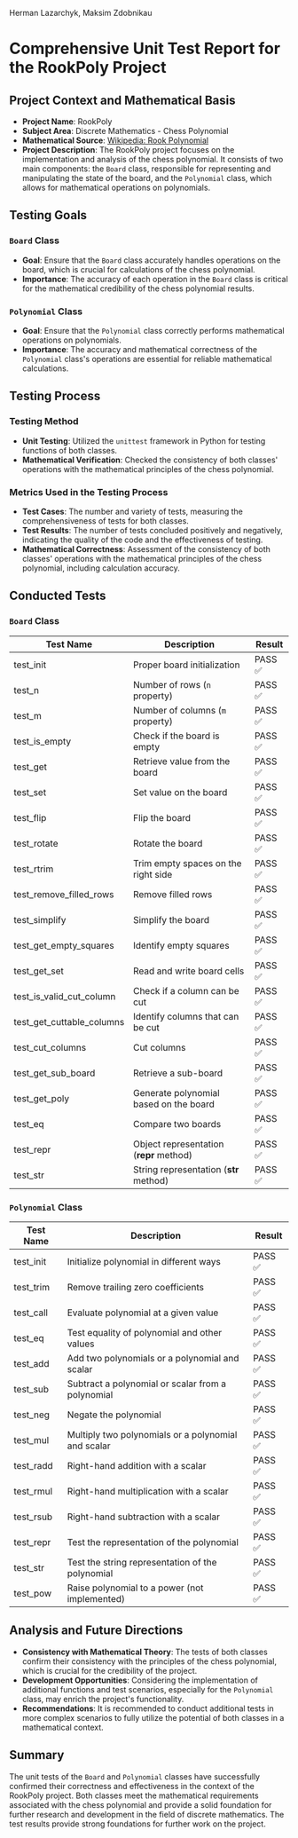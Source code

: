 Herman Lazarchyk, Maksim Zdobnikau

# Comprehensive Unit Test Report for the RookPoly Project

## Project Context and Mathematical Basis
- **Project Name**: RookPoly
- **Subject Area**: Discrete Mathematics - Chess Polynomial
- **Mathematical Source**: [Wikipedia: Rook Polynomial](https://en.wikipedia.org/wiki/Rook_polynomial)
- **Project Description**: The RookPoly project focuses on the implementation and analysis of the chess polynomial. It consists of two main components: the `Board` class, responsible for representing and manipulating the state of the board, and the `Polynomial` class, which allows for mathematical operations on polynomials.

## Testing Goals
### `Board` Class
- **Goal**: Ensure that the `Board` class accurately handles operations on the board, which is crucial for calculations of the chess polynomial.
- **Importance**: The accuracy of each operation in the `Board` class is critical for the mathematical credibility of the chess polynomial results.

### `Polynomial` Class
- **Goal**: Ensure that the `Polynomial` class correctly performs mathematical operations on polynomials.
- **Importance**: The accuracy and mathematical correctness of the `Polynomial` class's operations are essential for reliable mathematical calculations.

## Testing Process
### Testing Method
- **Unit Testing**: Utilized the `unittest` framework in Python for testing functions of both classes.
- **Mathematical Verification**: Checked the consistency of both classes' operations with the mathematical principles of the chess polynomial.

### Metrics Used in the Testing Process
- **Test Cases**: The number and variety of tests, measuring the comprehensiveness of tests for both classes.
- **Test Results**: The number of tests concluded positively and negatively, indicating the quality of the code and the effectiveness of testing.
- **Mathematical Correctness**: Assessment of the consistency of both classes' operations with the mathematical principles of the chess polynomial, including calculation accuracy.

## Conducted Tests
### `Board` Class

| Test Name                    | Description                                       | Result   |
|------------------------------|---------------------------------------------------|----------|
| test_init                    | Proper board initialization                       | PASS ✅   |
| test_n                       | Number of rows (`n` property)                     | PASS ✅   |
| test_m                       | Number of columns (`m` property)                  | PASS ✅   |
| test_is_empty                | Check if the board is empty                       | PASS ✅   |
| test_get                     | Retrieve value from the board                     | PASS ✅   |
| test_set                     | Set value on the board                            | PASS ✅   |
| test_flip                    | Flip the board                                    | PASS ✅   |
| test_rotate                  | Rotate the board                                  | PASS ✅   |
| test_rtrim                   | Trim empty spaces on the right side               | PASS ✅   |
| test_remove_filled_rows      | Remove filled rows                                | PASS ✅   |
| test_simplify                | Simplify the board                                | PASS ✅   |
| test_get_empty_squares       | Identify empty squares                            | PASS ✅   |
| test_get_set                 | Read and write board cells                        | PASS ✅   |
| test_is_valid_cut_column     | Check if a column can be cut                      | PASS ✅   |
| test_get_cuttable_columns    | Identify columns that can be cut                  | PASS ✅   |
| test_cut_columns             | Cut columns                                       | PASS ✅   |
| test_get_sub_board           | Retrieve a sub-board                              | PASS ✅   |
| test_get_poly                | Generate polynomial based on the board            | PASS ✅   |
| test_eq                      | Compare two boards                                | PASS ✅   |
| test_repr                    | Object representation (__repr__ method)           | PASS ✅   |
| test_str                     | String representation (__str__ method)            | PASS ✅   |

### `Polynomial` Class

| Test Name                    | Description                                           | Result   |
|------------------------------|-------------------------------------------------------|----------|
| test_init                    | Initialize polynomial in different ways               | PASS ✅   |
| test_trim                    | Remove trailing zero coefficients                     | PASS ✅   |
| test_call                    | Evaluate polynomial at a given value                  | PASS ✅   |
| test_eq                      | Test equality of polynomial and other values          | PASS ✅   |
| test_add                     | Add two polynomials or a polynomial and scalar        | PASS ✅   |
| test_sub                     | Subtract a polynomial or scalar from a polynomial     | PASS ✅   |
| test_neg                     | Negate the polynomial                                 | PASS ✅   |
| test_mul                     | Multiply two polynomials or a polynomial and scalar   | PASS ✅   |
| test_radd                    | Right-hand addition with a scalar                     | PASS ✅   |
| test_rmul                    | Right-hand multiplication with a scalar               | PASS ✅   |
| test_rsub                    | Right-hand subtraction with a scalar                  | PASS ✅   |
| test_repr                    | Test the representation of the polynomial             | PASS ✅   |
| test_str                     | Test the string representation of the polynomial      | PASS ✅   |
| test_pow                     | Raise polynomial to a power (not implemented)         | PASS ✅   |

## Analysis and Future Directions
- **Consistency with Mathematical Theory**: The tests of both classes confirm their consistency with the principles of the chess polynomial, which is crucial for the credibility of the project.
- **Development Opportunities**: Considering the implementation of additional functions and test scenarios, especially for the `Polynomial` class, may enrich the project's functionality.
- **Recommendations**: It is recommended to conduct additional tests in more complex scenarios to fully utilize the potential of both classes in a mathematical context.

## Summary
The unit tests of the `Board` and `Polynomial` classes have successfully confirmed their correctness and effectiveness in the context of the RookPoly project. Both classes meet the mathematical requirements associated with the chess polynomial and provide a solid foundation for further research and development in the field of discrete mathematics. The test results provide strong foundations for further work on the project.
